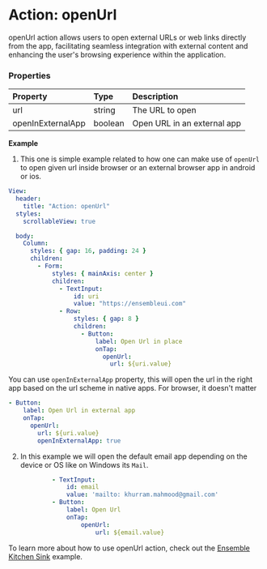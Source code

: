 # Action: openUrl

openUrl action allows users to open external URLs or web links directly from the app, facilitating seamless integration with external content and enhancing the user's browsing experience within the application.

### Properties

| Property          | Type    | Description                 |
| :---------------- | :------ | :-------------------------- |
| url               | string  | The URL to open             |
| openInExternalApp | boolean | Open URL in an external app |

**Example**

1.  This one is simple example related to how one can make use of `openUrl` to open given url inside browser or an external browser app in android or ios.

```yaml
View:
  header:
    title: "Action: openUrl"
  styles:
    scrollableView: true

  body:
    Column:
      styles: { gap: 16, padding: 24 }
      children:
        - Form:
            styles: { mainAxis: center }
            children:
              - TextInput:
                  id: uri
                  value: "https://ensembleui.com"
              - Row:
                  styles: { gap: 8 }
                  children:
                    - Button:
                        label: Open Url in place
                        onTap:
                          openUrl:
                            url: ${uri.value}
```

You can use `openInExternalApp` property, this will open the url in the right app based on the url scheme in native apps. For browser, it doesn't matter

```yaml
- Button:
    label: Open Url in external app
    onTap:
      openUrl:
        url: ${uri.value}
        openInExternalApp: true
```

2. In this example we will open the default email app depending on the device or OS like on Windows its `Mail`.

```yaml
			- TextInput:
				id: email
				value: 'mailto: khurram.mahmood@gmail.com'
			- Button:
				label: Open Url
				onTap:
					openUrl:
						url: ${email.value}
```

To learn more about how to use openUrl action, check out the [Ensemble Kitchen Sink](https://studio.ensembleui.com/app/e24402cb-75e2-404c-866c-29e6c3dd7992/screen/TnoazbWLihcenxD1NBkr) example.
